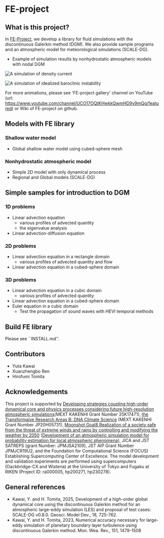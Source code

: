 # FE-project

## What is this project?
In [FE-Project](https://ywkawai.github.io/FE-Project_web/), 
we develop a library for fluid simulations with the discontinuous Galerkin method (DGM). 
We also provide sample programs and an atmospheric model for meteorological simulations (SCALE-DG). 

- Example of simulation results by nonhydrostatic atmospheric models with nodal DGM

![A simulation of density current](https://github.com/ywkawai/FE-project/wiki/gallery/atm_nonhydro2d/density_current/density_current.gif)

![A simulation of idealized baroclinic instability](https://github.com/ywkawai/FE-project/wiki/gallery/atm_nonhydro3d/baroc_wave/BarocWave.gif)

 For more animations, please see 'FE-project gallery' channel on YouTube (url: https://www.youtube.com/channel/UCO17OQtKHwkkQwmHD9y9mQg/featured) or Wiki of FE-project on github. 


## Models with FE library
### Shallow water model
- Global shallow water model using cubed-sphere mesh

### Nonhydrostatic atmospheric model
- Simple 2D model with only dynamical process
- Regional and Global models (SCALE-DG)

## Simple samples for introduction to DGM
### 1D problems 
  - Linear advection equation
    - various profiles of advected quantity
    - the eigenvalue analysis
  - Linear advection-diffusion equation

### 2D problems 
  - Linear advection equation in a rectangle domain
    - various profiles of advected quantity and flow
  - Linear advection equation in a cubed-sphere domain

### 3D problems 
  - Linear advection equation in a cubic domain
    - various profiles of advected quantity
  - Linear advection equation in a cubed-sphere domain
  - Euler equation in a cubic domain
    - Test the propagation of sound waves with HEVI temporal methods

## Build FE library
Please see ``INSTALL.md''.  

## Contributors
- Yuta Kawai
- Xuanzhengbo Ren
- Hirofumi Tomita

## Acknowledgements
This project is supported by 
[Developing strategies coupling high-order dynamical core and physics processes considering future high-resolution atmospheric simulations](https://kaken.nii.ac.jp/ja/grant/KAKENHI-PROJECT-25K17471/)(MEXT KAKENHI Grant Number 25K17471), 
[the Transformaive Research Areas B: DNA Climate Science](https://dna-climate.org/) (MEXT KAKENHI Grant Number JP20H05731), 
[Moonshot Goal8 Realization of a society safe from the threat of extreme winds and rains by controlling and modifying the weather by 2050](https://www.jst.go.jp/moonshot/program/goal8/) ([Development of an atmospheric simulation model for probability estimation for local atmospheric phenomena](https://moonshot8-modeldev.riken.jp)), JICA and JST SATREPS (grant Number: JPMJSA2109), JST AIP Grant Number JPMJCR19U2, and the Foundation for Computational Science (FOCUS) Establishing Supercomputing Center of Excellence. 
The model development and validation experiments are
performed using supercomputers (Oackbridge-CX and Wisteria) at the University of Tokyo and Fugaku at RIKEN (Project ID: ra000005, hp200271, hp230278).

## General references
- Kawai, Y. and H. Tomita, 2025, Development of a high-order global dynamical core using the discontinuous Galerkin method for an atmospheric large-eddy simulation (LES) and proposal of test cases: SCALE-DG v0.8.0. Geosci. Model Dev., 18, 725-762.
- Kawai, Y. and H. Tomita, 2023, Numerical accuracy necessary for large-eddy simulation of planetary boundary layer turbulence using discontinuous Galerkin method. Mon. Wea. Rev., 151, 1479-1508
